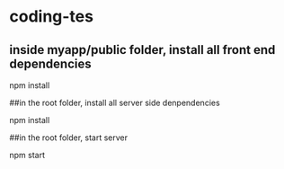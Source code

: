 # coding-tes

## inside myapp/public folder, install all front end dependencies

npm install 

##in the root folder, install all server side denpendencies

npm install 

##in the root folder, start server

npm start

